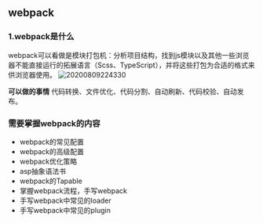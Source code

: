 ## webpack
### 1.webpack是什么
webpack可以看做是模块打包机：分析项目结构，找到js模块以及其他一些浏览器不能直接运行的拓展语言（Scss、TypeScript），并将这些打包为合适的格式来供浏览器使用。
![20200809224330](https://hzy-1301560453.cos.ap-shanghai.myqcloud.com/2020/pictures/20200809224330.png)

**可以做的事情**
代码转换、文件优化、代码分割、自动刷新、代码校验、自动发布。

### 需要掌握webpack的内容
- webpack的常见配置
- webpack的高级配置
- webpack优化策略
- asp抽象语法书
- webpack的Tapable
- 掌握webpack流程，手写webpack
- 手写webpack中常见的loader
- 手写webpack中常见的plugin